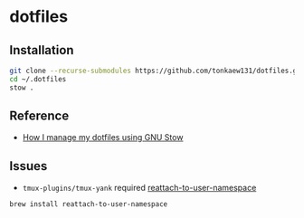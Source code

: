# dotfiles

## Installation

```bash
git clone --recurse-submodules https://github.com/tonkaew131/dotfiles.git ~/.dotfiles
cd ~/.dotfiles
stow .
```

## Reference

- [How I manage my dotfiles using GNU Stow](https://tamerlan.dev/how-i-manage-my-dotfiles-using-gnu-stow/)

## Issues

- `tmux-plugins/tmux-yank` required [reattach-to-user-namespace](https://github.com/ChrisJohnsen/tmux-MacOSX-pasteboard)

```bash
brew install reattach-to-user-namespace
```

